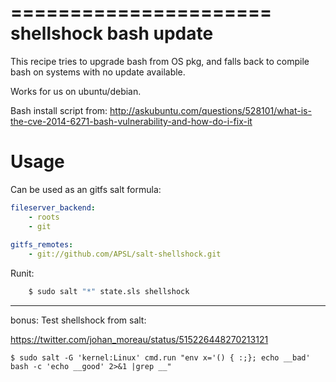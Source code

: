 ======================
shellshock bash update
======================

This recipe tries to upgrade bash from OS pkg, and falls back to 
compile bash on systems with no update available.

Works for us on ubuntu/debian.

Bash install script from:
http://askubuntu.com/questions/528101/what-is-the-cve-2014-6271-bash-vulnerability-and-how-do-i-fix-it

Usage
=====

Can be used as an gitfs salt formula:

```yaml
fileserver_backend:
    - roots
    - git
 
gitfs_remotes:
    - git://github.com/APSL/salt-shellshock.git
```

Runit:

```sh
    $ sudo salt "*" state.sls shellshock
```

---

bonus: Test shellshock from salt:

https://twitter.com/johan_moreau/status/515226448270213121

```
$ sudo salt -G 'kernel:Linux' cmd.run "env x='() { :;}; echo __bad' bash -c 'echo __good' 2>&1 |grep __"
```
